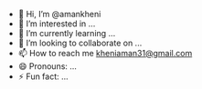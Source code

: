 - 👋 Hi, I’m @amankheni
- 👀 I’m interested in ...
- 🌱 I’m currently learning ...
- 💞️ I’m looking to collaborate on ...
- 📫 How to reach me kheniaman31@gmail.com 
- 😄 Pronouns: ...
- ⚡ Fun fact: ...

<!---
amankheni/amankheni is a ✨ special ✨ repository because its `README.md` (this file) appears on your GitHub profile.
You can click the Preview link to take a look at your changes.
--->
